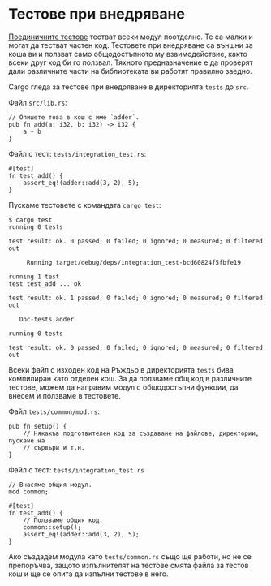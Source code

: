 # Тестове при внедряване

[Поединичните тестове][unit] тестват всеки модул поотделно. Те са малки и могат
да тестват частен код. Тестовете при внедряване са външни за коша ви и ползват
само общодостъпното му взаимодействие, както всеки друг код би го ползвал.
Тяхното предназначение е да проверят дали различните части на библиотеката ви
работят правилно заедно.

Cargo гледа за тестове при внедряване в директорията `tests` до `src`.

Файл `src/lib.rs`:

```rust,ignore
// Опишете това в кош с име `adder`.
pub fn add(a: i32, b: i32) -> i32 {
    a + b
}
```

Файл с тест: `tests/integration_test.rs`:

```rust,ignore
#[test]
fn test_add() {
    assert_eq!(adder::add(3, 2), 5);
}
```

Пускаме тестовете с командата `cargo test`:

```shell
$ cargo test
running 0 tests

test result: ok. 0 passed; 0 failed; 0 ignored; 0 measured; 0 filtered out

     Running target/debug/deps/integration_test-bcd60824f5fbfe19

running 1 test
test test_add ... ok

test result: ok. 1 passed; 0 failed; 0 ignored; 0 measured; 0 filtered out

   Doc-tests adder

running 0 tests

test result: ok. 0 passed; 0 failed; 0 ignored; 0 measured; 0 filtered out
```

Всеки файл с изходен код на Ръждьо в директорията `tests` бива компилиран като
отделен кош. За да ползваме общ код в различните тестове, можем да направим
модул с общодостъпни функции, да внесем и ползваме в тестовете.

Файл `tests/common/mod.rs`:

```rust,ignore
pub fn setup() {
    // Някакъв подготвителен код за създаване на файлове, директории, пускане на
    // сървъри и т.н.
}
```

Файл с тест: `tests/integration_test.rs`

```rust,ignore
// Внасяме общия модул.
mod common;

#[test]
fn test_add() {
    // Ползваме общия код.
    common::setup();
    assert_eq!(adder::add(3, 2), 5);
}
```

Ако създадем модула като `tests/common.rs` също ще работи, но не се препоръчва,
защото изпълнителят на тестове смята файла за тестов кош и ще се опита да
изпълни тестове в него.

[unit]: unit_testing.md
[mod]: ../mod.md
